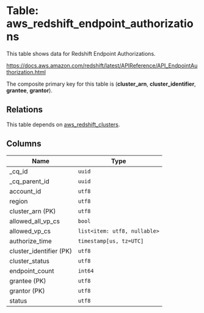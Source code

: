 # Table: aws_redshift_endpoint_authorizations

This table shows data for Redshift Endpoint Authorizations.

https://docs.aws.amazon.com/redshift/latest/APIReference/API_EndpointAuthorization.html

The composite primary key for this table is (**cluster_arn**, **cluster_identifier**, **grantee**, **grantor**).

## Relations

This table depends on [aws_redshift_clusters](aws_redshift_clusters.md).

## Columns

| Name          | Type          |
| ------------- | ------------- |
|_cq_id|`uuid`|
|_cq_parent_id|`uuid`|
|account_id|`utf8`|
|region|`utf8`|
|cluster_arn (PK)|`utf8`|
|allowed_all_vp_cs|`bool`|
|allowed_vp_cs|`list<item: utf8, nullable>`|
|authorize_time|`timestamp[us, tz=UTC]`|
|cluster_identifier (PK)|`utf8`|
|cluster_status|`utf8`|
|endpoint_count|`int64`|
|grantee (PK)|`utf8`|
|grantor (PK)|`utf8`|
|status|`utf8`|